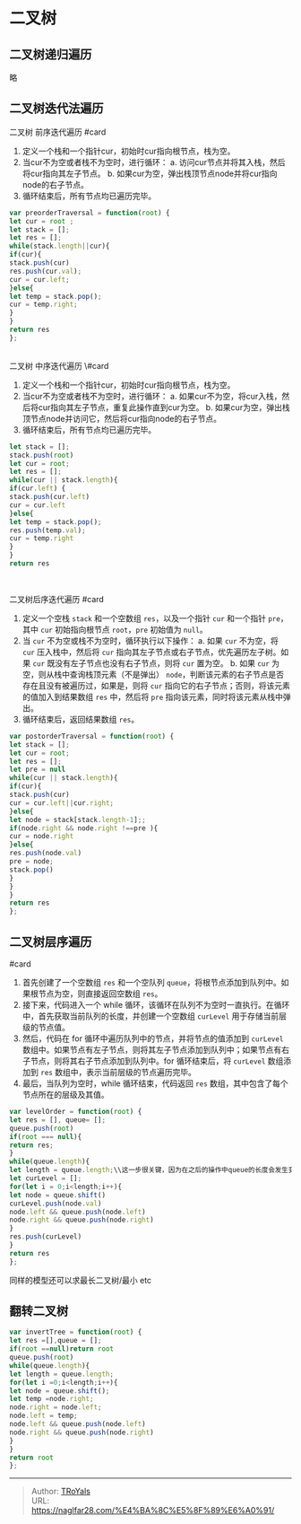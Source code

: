 # 二叉树


## 二叉树递归遍历

略
## 二叉树迭代法遍历
二叉树 前序迭代遍历
\#card
1. 定义一个栈和一个指针cur，初始时cur指向根节点，栈为空。
2. 当cur不为空或者栈不为空时，进行循环：
a. 访问cur节点并将其入栈，然后将cur指向其左子节点。
b. 如果cur为空，弹出栈顶节点node并将cur指向node的右子节点。
3. 循环结束后，所有节点均已遍历完毕。

``` js
var preorderTraversal = function(root) {
let cur = root ;
let stack = [];
let res = [];
while(stack.length||cur){
if(cur){
stack.push(cur)
res.push(cur.val);
cur = cur.left;
}else{
let temp = stack.pop();
cur = temp.right;
}
}
return res
};
```

<br>
二叉树 中序迭代遍历
\#card

1. 定义一个栈和一个指针cur，初始时cur指向根节点，栈为空。
2. 当cur不为空或者栈不为空时，进行循环：
a. 如果cur不为空，将cur入栈，然后将cur指向其左子节点，重复此操作直到cur为空。
b. 如果cur为空，弹出栈顶节点node并访问它，然后将cur指向node的右子节点。
3. 循环结束后，所有节点均已遍历完毕。

``` js
let stack = [];
stack.push(root)
let cur = root;
let res = [];
while(cur || stack.length){
if(cur.left) {
stack.push(cur.left)
cur = cur.left
}else{
let temp = stack.pop();
res.push(temp.val);
cur = temp.right
}
}
return res
```

<br>

二叉树后序迭代遍历
\#card

1. 定义一个空栈 `stack` 和一个空数组 `res`，以及一个指针 `cur` 和一个指针 `pre`，其中 `cur` 初始指向根节点 `root`，`pre` 初始值为 `null`。
2. 当 `cur` 不为空或栈不为空时，循环执行以下操作：
a. 如果 `cur` 不为空，将 `cur` 压入栈中，然后将 `cur` 指向其左子节点或右子节点，优先遍历左子树。如果 `cur` 既没有左子节点也没有右子节点，则将 `cur` 置为空。
b. 如果 `cur` 为空，则从栈中查询栈顶元素（不是弹出） `node`，判断该元素的右子节点是否存在且没有被遍历过，如果是，则将 `cur` 指向它的右子节点；否则，将该元素的值加入到结果数组 `res` 中，然后将 `pre` 指向该元素，同时将该元素从栈中弹出。
3. 循环结束后，返回结果数组 `res`。

``` js
var postorderTraversal = function(root) {
let stack = [];
let cur = root;
let res = [];
let pre = null
while(cur || stack.length){
if(cur){
stack.push(cur)
cur = cur.left||cur.right;
}else{
let node = stack[stack.length-1];;
if(node.right && node.right !==pre ){
cur = node.right
}else{
res.push(node.val)
pre = node;
stack.pop()
}
}
}
return res
};
```

## 二叉树层序遍历

\#card
1. 首先创建了一个空数组 `res` 和一个空队列 `queue`，将根节点添加到队列中。如果根节点为空，则直接返回空数组 `res`。
2. 接下来，代码进入一个 while 循环，该循环在队列不为空时一直执行。在循环中，首先获取当前队列的长度，并创建一个空数组 `curLevel` 用于存储当前层级的节点值。
3. 然后，代码在 for 循环中遍历队列中的节点，并将节点的值添加到 `curLevel` 数组中。如果节点有左子节点，则将其左子节点添加到队列中；如果节点有右子节点，则将其右子节点添加到队列中。for 循环结束后，将 `curLevel` 数组添加到 `res` 数组中，表示当前层级的节点遍历完毕。
4. 最后，当队列为空时，while 循环结束，代码返回 `res` 数组，其中包含了每个节点所在的层级及其值。　

``` js
var levelOrder = function(root) {
let res = [], queue= [];
queue.push(root)
if(root === null){
return res;
}
while(queue.length){
let length = queue.length;\\这一步很关键，因为在之后的操作中queue的长度会发生变化！！
let curLevel = [];
for(let i = 0;i<length;i++){
let node = queue.shift()
curLevel.push(node.val)
node.left && queue.push(node.left)
node.right && queue.push(node.right)
}
res.push(curLevel)
}
return res
};
```

同样的模型还可以求最长二叉树/最小 etc

## 翻转二叉树

``` js
var invertTree = function(root) {
let res =[],queue = [];
if(root ==null)return root
queue.push(root)
while(queue.length){
let length = queue.length;
for(let i =0;i<length;i++){
let node = queue.shift();
let temp =node.right;
node.right = node.left;
node.left = temp;
node.left && queue.push(node.left)
node.right && queue.push(node.right)
}
}
return root
};
```


---

> Author: [TRoYals](https://naglfar28.com)  
> URL: https://naglfar28.com/%E4%BA%8C%E5%8F%89%E6%A0%91/  

